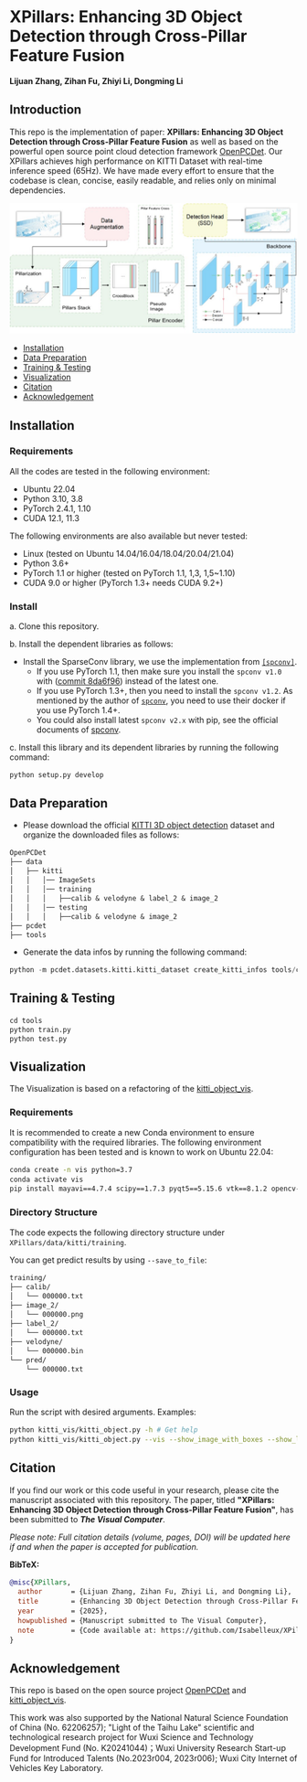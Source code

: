 # XPillars: Enhancing 3D Object Detection through Cross-Pillar Feature Fusion

**Lijuan Zhang, Zihan Fu, Zhiyi Li, Dongming Li**

## Introduction

This repo is the  implementation of paper: **XPillars: Enhancing 3D Object Detection through Cross-Pillar Feature Fusion** as well as based on the powerful open source point cloud detection framework [OpenPCDet](https://github.com/open-mmlab/OpenPCDet). Our XPillars achieves high performance on KITTI Dataset with real-time inference speed (65Hz). We have made every effort to ensure that the codebase is clean, concise, easily readable, and relies only on minimal dependencies.
<div align="center">
  <img src="docs/1.jpg" width="700"/>
</div>

- [Installation](#installation)
- [Data Preparation](#data-preparation)
- [Training & Testing](#training--testing)
- [Visualization](#visualization)
- [Citation](#citation)
- [Acknowledgement](#acknowledgement)

## Installation

### Requirements
All the codes are tested in the following environment:
* Ubuntu 22.04
* Python 3.10, 3.8
* PyTorch 2.4.1, 1.10
* CUDA 12.1, 11.3

The following environments are also available but never tested:
* Linux (tested on Ubuntu 14.04/16.04/18.04/20.04/21.04)
* Python 3.6+
* PyTorch 1.1 or higher (tested on PyTorch 1.1, 1,3, 1,5~1.10)
* CUDA 9.0 or higher (PyTorch 1.3+ needs CUDA 9.2+)

### Install 

a. Clone this repository.

b. Install the dependent libraries as follows:

* Install the SparseConv library, we use the implementation from [`[spconv]`](https://github.com/traveller59/spconv). 
    * If you use PyTorch 1.1, then make sure you install the `spconv v1.0` with ([commit 8da6f96](https://github.com/traveller59/spconv/tree/8da6f967fb9a054d8870c3515b1b44eca2103634)) instead of the latest one.
    * If you use PyTorch 1.3+, then you need to install the `spconv v1.2`. As mentioned by the author of [`spconv`](https://github.com/traveller59/spconv), you need to use their docker if you use PyTorch 1.4+. 
    * You could also install latest `spconv v2.x` with pip, see the official documents of [spconv](https://github.com/traveller59/spconv).
  
c. Install this library and its dependent libraries by running the following command:
```shell
python setup.py develop
```

## Data Preparation

* Please download the official [KITTI 3D object detection](https://www.cvlibs.net/datasets/kitti/eval_object.php?obj_benchmark=3d) dataset and organize the downloaded files as follows:

```
OpenPCDet
├── data
│   ├── kitti
│   │   │── ImageSets
│   │   │── training
│   │   │   ├──calib & velodyne & label_2 & image_2
│   │   │── testing
│   │   │   ├──calib & velodyne & image_2
├── pcdet
├── tools
```

* Generate the data infos by running the following command: 
```python 
python -m pcdet.datasets.kitti.kitti_dataset create_kitti_infos tools/cfgs/dataset_configs/kitti_dataset.yaml
```

## Training & Testing

```shell script
cd tools
python train.py
python test.py
```


## Visualization
The Visualization is based on a refactoring of the [kitti_object_vis](https://github.com/kuixu/kitti_object_vis).
### Requirements
It is recommended to create a new Conda environment to ensure compatibility with the required libraries. The following environment configuration has been tested and is known to work on Ubuntu 22.04:

```bash
conda create -n vis python=3.7
conda activate vis
pip install mayavi==4.7.4 scipy==1.7.3 pyqt5==5.15.6 vtk==8.1.2 opencv-python==4.1.2
```

### Directory Structure
The code expects the following directory structure under `XPillars/data/kitti/training`. 

You can get predict results by using `--save_to_file`:
```
training/
├── calib/
│   └── 000000.txt
├── image_2/
│   └── 000000.png
├── label_2/
│   └── 000000.txt
├── velodyne/
│   └── 000000.bin
└── pred/
    └── 000000.txt
```

### Usage
Run the script with desired arguments. Examples:
```bash
python kitti_vis/kitti_object.py -h # Get help
python kitti_vis/kitti_object.py --vis --show_image_with_boxes --show_lidar_with_boxes --ind 0  # Show image and LiDAR for the index 0
```

## Citation

If you find our work or this code useful in your research, please cite the manuscript associated with this repository. The paper, titled **"XPillars: Enhancing 3D Object Detection through Cross-Pillar Feature Fusion"**, has been submitted to _**The Visual Computer**_.

*Please note: Full citation details (volume, pages, DOI) will be updated here if and when the paper is accepted for publication.*

**BibTeX:**

```bibtex
@misc{XPillars,
  author       = {Lijuan Zhang, Zihan Fu, Zhiyi Li, and Dongming Li},
  title        = {Enhancing 3D Object Detection through Cross-Pillar Feature Fusion},
  year         = {2025},
  howpublished = {Manuscript submitted to The Visual Computer},
  note         = {Code available at: https://github.com/Isabelleux/XPillars.git}
}
```

## Acknowledgement
This repo is based on the open source project [OpenPCDet](https://github.com/open-mmlab/OpenPCDet) and [kitti_object_vis](https://github.com/kuixu/kitti_object_vis).

This work was also supported by the National Natural Science Foundation of China (No. 62206257); "Light of the Taihu Lake" scientific and technological research project for Wuxi Science and Technology Development Fund (No. K20241044)；Wuxi University Research Start-up Fund for Introduced Talents (No.2023r004, 2023r006); Wuxi City Internet of Vehicles Key Laboratory.
